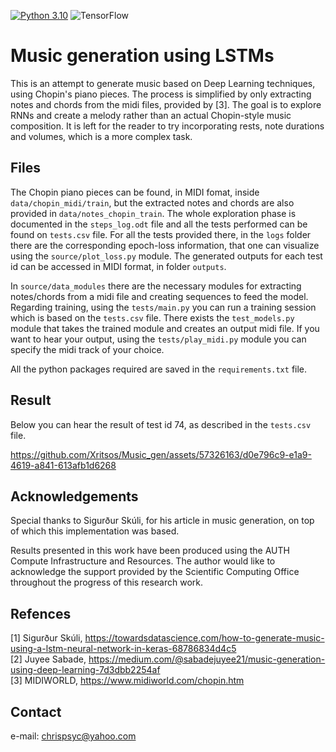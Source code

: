 [![Python 3.10](https://img.shields.io/badge/python-3.10-blue.svg)](https://www.python.org/downloads/release/python-360/) 
![TensorFlow](https://img.shields.io/badge/TensorFlow-%23FF6F00.svg?style=for-the-badge&logo=TensorFlow&logoColor=white)

# Music generation using LSTMs
This is an attempt to generate music based on Deep Learning techniques, using Chopin's piano pieces. The process is simplified by only extracting notes and chords from the midi files, provided by [3]. The goal is to explore RNNs and create a melody rather than an actual Chopin-style music composition. It is left for the reader to try incorporating rests, note durations and volumes, which is a more complex task.

## Files
The Chopin piano pieces can be found, in MIDI fomat, inside `data/chopin_midi/train`, but the extracted notes and chords are also provided in `data/notes_chopin_train`. The whole exploration phase is documented in the `steps_log.odt` file and all the tests performed can be found on `tests.csv` file. For all the tests provided there, in the `logs` folder there are the corresponding epoch-loss information, that one can visualize using the `source/plot_loss.py` module. The generated outputs for each test id can be accessed in MIDI format, in folder `outputs`.   

In `source/data_modules` there are the necessary modules for extracting notes/chords from a midi file and creating sequences to feed the model. Regarding training, using the `tests/main.py` you can run a training session which is based on the `tests.csv` file. There exists the `test_models.py` module that takes the trained module and creates an output midi file. If you want to hear your output, using the `tests/play_midi.py` module you can specify the midi track of your choice.  

All the python packages required are saved in the `requirements.txt` file.

## Result
Below you can hear the result of test id 74, as described in the `tests.csv` file.

https://github.com/Xritsos/Music_gen/assets/57326163/d0e796c9-e1a9-4619-a841-613afb1d6268

## Acknowledgements
Special thanks to Sigurður Skúli, for his article in music generation, on top of which this implementation was based.

Results presented in this work have been produced using the AUTH Compute Infrastructure and Resources. The author would like to acknowledge the support provided by the Scientific Computing Office throughout the progress of this research work.

## Refences
[1] Sigurður Skúli, https://towardsdatascience.com/how-to-generate-music-using-a-lstm-neural-network-in-keras-68786834d4c5  
[2] Juyee Sabade, https://medium.com/@sabadejuyee21/music-generation-using-deep-learning-7d3dbb2254af  
[3] MIDIWORLD, https://www.midiworld.com/chopin.htm

## Contact
e-mail: chrispsyc@yahoo.com
